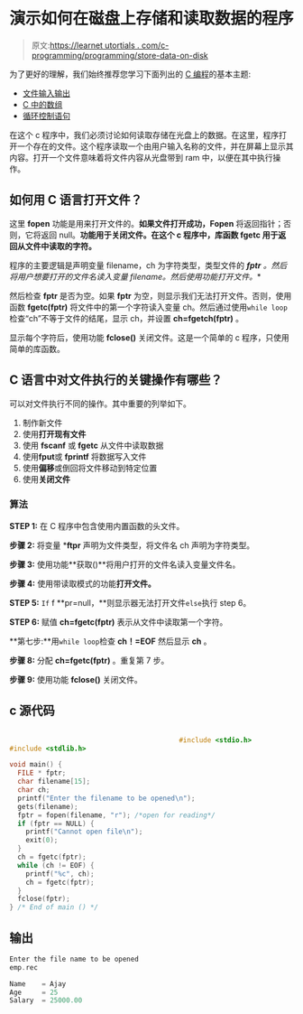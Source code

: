 # 演示如何在磁盘上存储和读取数据的程序

> 原文:[https://learnet utortials . com/c-programming/programming/store-data-on-disk](https://learnetutorials.com/c-programming/programs/store-data-on-disk)

为了更好的理解，我们始终推荐您学习下面列出的 [C 编程](../ "C programming")的基本主题:

*   [文件输入输出](../../c-programming/file-handling)
*   [C 中的数组](../../c-programming/array)
*   [循环控制语句](../../c-programming/loop-control-statements)

在这个 c 程序中，我们必须讨论如何读取存储在光盘上的数据。在这里，程序打开一个存在的文件。这个程序读取一个由用户输入名称的文件，并在屏幕上显示其内容。打开一个文件意味着将文件内容从光盘带到 ram 中，以便在其中执行操作。

## 如何用 C 语言打开文件？

这里 **fopen** 功能是用来打开文件的。**如果文件打开成功，Fopen** 将返回指针；否则，它将返回 null。**功能用于关闭文件。在这个 c 程序中，库函数 **fgetc** 用于返回从文件中读取的字符。**

程序的主要逻辑是声明变量 filename，ch 为字符类型，类型文件的 ***fptr** 。然后将用户想要打开的文件名读入变量 filename。然后使用功能**打开文件。**

然后检查 **fptr** 是否为空。如果 **fptr** 为空，则显示我们无法打开文件。否则，使用函数 **fgetc(fptr)** 将文件中的第一个字符读入变量 ch。然后通过使用`while loop`检查“ch”不等于文件的结尾，显示 ch，并设置 **ch=fgetch(fptr)** 。

显示每个字符后，使用功能 **fclose()** 关闭文件。这是一个简单的 c 程序，只使用简单的库函数。

## C 语言中对文件执行的关键操作有哪些？

可以对文件执行不同的操作。其中重要的列举如下。

1.  制作新文件
2.  使用**打开现有文件**
3.  使用 **fscanf** 或 **fgetc** 从文件中读取数据
4.  使用**fput**或 **fprintf** 将数据写入文件
5.  使用**偏移**或倒回将文件移动到特定位置
6.  使用**关闭文件**

### 算法

**STEP 1:** 在 C 程序中包含使用内置函数的头文件。

**步骤 2:** 将变量 ***ftpr** 声明为文件类型，将文件名 ch 声明为字符类型。

**步骤 3:** 使用功能**获取()**将用户打开的文件名读入变量文件名。

**步骤 4:** 使用带读取模式的功能**打开文件。**

**STEP 5:** `If` f **pr=null，**则显示器无法打开文件`else`执行 step 6。

**STEP 6:** 赋值 **ch=fgetc(fptr)** 表示从文件中读取第一个字符。

**第七步:**用`while loop`检查 **ch！=EOF** 然后显示 **ch** 。

**步骤 8:** 分配 **ch=fgetc(fptr)** 。重复第 7 步。

**步骤 9:** 使用功能 **fclose()** 关闭文件。

## c 源代码

```c

                                          #include <stdio.h>
#include <stdlib.h>

void main() {
  FILE * fptr;
  char filename[15];
  char ch;
  printf("Enter the filename to be opened\n");
  gets(filename);
  fptr = fopen(filename, "r"); /*open for reading*/
  if (fptr == NULL) {
    printf("Cannot open file\n");
    exit(0);
  }
  ch = fgetc(fptr);
  while (ch != EOF) {
    printf("%c", ch);
    ch = fgetc(fptr);
  }
  fclose(fptr);
} /* End of main () */

```

## 输出

```c
Enter the file name to be opened
emp.rec

Name    = Ajay
Age     = 25
Salary  = 25000.00
```